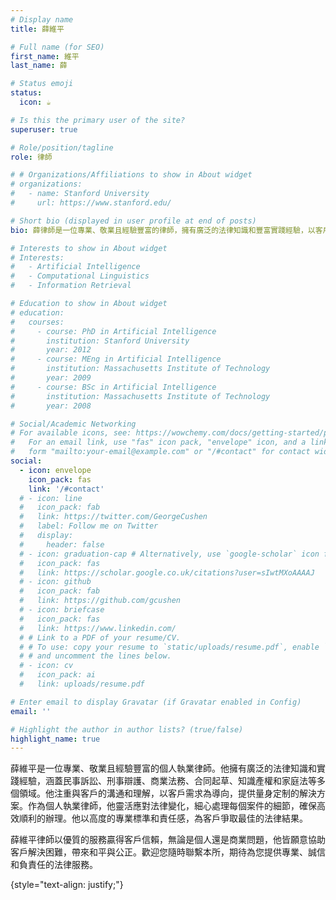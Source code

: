 ```yaml
---
# Display name
title: 薛維平

# Full name (for SEO)
first_name: 維平
last_name: 薛

# Status emoji
status:
  icon: ☕️

# Is this the primary user of the site?
superuser: true

# Role/position/tagline
role: 律師

# # Organizations/Affiliations to show in About widget
# organizations:
#   - name: Stanford University
#     url: https://www.stanford.edu/

# Short bio (displayed in user profile at end of posts)
bio: 薛律師是一位專業、敬業且經驗豐富的律師，擁有廣泛的法律知識和豐富實踐經驗，以客戶為中心，致力於提供全面、專業的法律服務。他重視與客戶的溝通和理解，並以耐心和同情心對待每位客戶，堅持高度專業標準，以公正和正直為信念，努力為客戶爭取最佳法律結果。歡迎您聯繫，尋求專業、誠信且負責任的法律幫助。

# Interests to show in About widget
# Interests:
#   - Artificial Intelligence
#   - Computational Linguistics
#   - Information Retrieval

# Education to show in About widget
# education:
#   courses:
#     - course: PhD in Artificial Intelligence
#       institution: Stanford University
#       year: 2012
#     - course: MEng in Artificial Intelligence
#       institution: Massachusetts Institute of Technology
#       year: 2009
#     - course: BSc in Artificial Intelligence
#       institution: Massachusetts Institute of Technology
#       year: 2008

# Social/Academic Networking
# For available icons, see: https://wowchemy.com/docs/getting-started/page-builder/#icons
#   For an email link, use "fas" icon pack, "envelope" icon, and a link in the
#   form "mailto:your-email@example.com" or "/#contact" for contact widget.
social:
  - icon: envelope
    icon_pack: fas
    link: '/#contact'
  # - icon: line
  #   icon_pack: fab
  #   link: https://twitter.com/GeorgeCushen
  #   label: Follow me on Twitter
  #   display:
  #     header: false
  # - icon: graduation-cap # Alternatively, use `google-scholar` icon from `ai` icon pack
  #   icon_pack: fas
  #   link: https://scholar.google.co.uk/citations?user=sIwtMXoAAAAJ
  # - icon: github
  #   icon_pack: fab
  #   link: https://github.com/gcushen
  # - icon: briefcase
  #   icon_pack: fas
  #   link: https://www.linkedin.com/
  # # Link to a PDF of your resume/CV.
  # # To use: copy your resume to `static/uploads/resume.pdf`, enable `ai` icons in `params.yaml`,
  # # and uncomment the lines below.
  # - icon: cv
  #   icon_pack: ai
  #   link: uploads/resume.pdf

# Enter email to display Gravatar (if Gravatar enabled in Config)
email: ''

# Highlight the author in author lists? (true/false)
highlight_name: true
---
```


<!-- 薛律師，是一位專業、敬業且經驗豐富的律師。他擁有廣泛的法律知識和豐富的實踐經驗，涉及多個法律領域，包括民事訴訟、刑事辯護、商業法務、合同起草、知識產權和家庭法等。他在這些領域的深厚專業知識和實踐經驗，使他能夠為客戶提供全面、專業的法律服務。
薛律師非常重視與客戶的溝通和理解。他深知每個案件都有其獨特的情況和需求，因此他始終堅持以客戶為中心，傾聽客戶的需求和關切，以便能夠提供最合適的法律建議和解決方案。他以耐心和同情心來對待每位客戶，讓他們在法律程序中感到被尊重和被關心。

作為一名個人執業律師，薛律師具有靈活性和敏捷度。這使得他能夠快速適應法律變化和新挑戰，並提供更加個性化的解決方案。他對於每個案件的細節和問題都格外謹慎，確保案件進行順利且高效。

薛律師的專業操守和責任感令人敬佩。他始終堅持高度的專業標準，嚴謹的工作態度，並將客戶的利益放在首位。在面對複雜的法律挑戰時，他能夠冷靜處理，採取恰如其分的策略，力求為客戶爭取最佳的法律結果。

薛律師的專業操守和責任感是他成功的基石。他始終堅持嚴謹的法律標準，並以公正和正直為信念。他不僅是客戶的法律代表，更是他們的信任和支持者。

台北市的薛律師以其出色的法律專業和優質的服務贏得了眾多客戶的信賴和好評。如果您在法律事務上需要協助，薛律師將是您可以信賴的律師。無論您面臨的是個人事務還是商業問題，他都願意為您提供幫助，為您解決困難，實現您的目標。

歡迎您隨時聯繫台北市的薛律師，他期待著為您提供專業、誠信和負責任的法律服務，並幫助您走出法律糾紛，為您帶來和平與公正。 -->


薛維平是一位專業、敬業且經驗豐富的個人執業律師。他擁有廣泛的法律知識和實踐經驗，涵蓋民事訴訟、刑事辯護、商業法務、合同起草、知識產權和家庭法等多個領域。他注重與客戶的溝通和理解，以客戶需求為導向，提供量身定制的解決方案。作為個人執業律師，他靈活應對法律變化，細心處理每個案件的細節，確保高效順利的辦理。他以高度的專業標準和責任感，為客戶爭取最佳的法律結果。

薛維平律師以優質的服務贏得客戶信賴，無論是個人還是商業問題，他皆願意協助客戶解決困難，帶來和平與公正。歡迎您隨時聯繫本所，期待為您提供專業、誠信和負責任的法律服務。

{style="text-align: justify;"}
